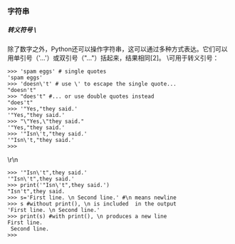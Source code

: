 ### 字符串

##### 转义符号 \

除了数字之外，Python还可以操作字符串，这可以通过多种方式表达。它们可以用单引号（'...'）或双引号（"..."）括起来，结果相同\[2\]。 \可用于转义引号：

```
>>> 'spam eggs' # single quotes
'spam eggs'
>>> 'doesn\'t' # use \' to escape the single quote...
"doesn't"
>>> "does't" #... or use double quotes instead
"does't"
>>> '"Yes,"they said.'
'"Yes,"they said.'
>>> "\"Yes,\"they said."
'"Yes,"they said.'
>>> '"Isn\'t,"they said.'
'"Isn\'t,"they said.'
>>>
```

\r\n

```
>>> '"Isn\'t",they said.'
'"Isn\'t",they said.'
>>> print('"Isn\'t",they said.')
"Isn't",they said.
>>> s='First line. \n Second line.' #\n means newline
>>> s #without print(), \n is included  in the output
'First line. \n Second line.'
>>> print(s) #with print(), \n produces a new line
First line.
 Second line.
>>>

```



